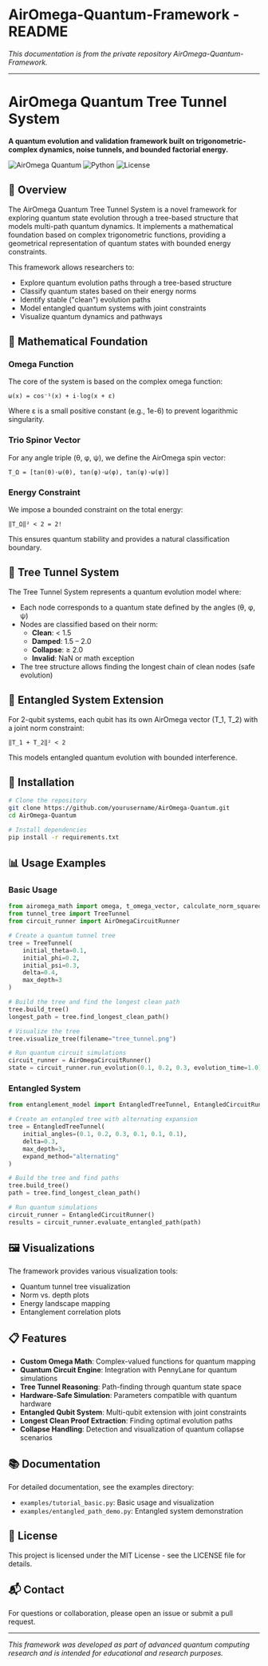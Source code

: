 # AirOmega-Quantum-Framework - README

*This documentation is from the private repository AirOmega-Quantum-Framework.*

---

# AirOmega Quantum Tree Tunnel System

**A quantum evolution and validation framework built on trigonometric-complex dynamics, noise tunnels, and bounded factorial energy.**

![AirOmega Quantum](https://img.shields.io/badge/Quantum-PennyLane-blueviolet)
![Python](https://img.shields.io/badge/Python-3.8+-blue)
![License](https://img.shields.io/badge/License-MIT-green)

## 📘 Overview

The AirOmega Quantum Tree Tunnel System is a novel framework for exploring quantum state evolution through a tree-based structure that models multi-path quantum dynamics. It implements a mathematical foundation based on complex trigonometric functions, providing a geometrical representation of quantum states with bounded energy constraints.

This framework allows researchers to:

- Explore quantum evolution paths through a tree-based structure
- Classify quantum states based on their energy norms
- Identify stable ("clean") evolution paths
- Model entangled quantum systems with joint constraints
- Visualize quantum dynamics and pathways

## 🧮 Mathematical Foundation

### Omega Function

The core of the system is based on the complex omega function:

```
ω(x) = cos⁻¹(x) + i·log(x + ε)
```

Where ε is a small positive constant (e.g., 1e-6) to prevent logarithmic singularity.

### Trio Spinor Vector

For any angle triple (θ, φ, ψ), we define the AirOmega spin vector:

```
T_Ω = [tan(θ)·ω(θ), tan(φ)·ω(φ), tan(ψ)·ω(ψ)]
```

### Energy Constraint

We impose a bounded constraint on the total energy:

```
‖T_Ω‖² < 2 = 2!
```

This ensures quantum stability and provides a natural classification boundary.

## 🌲 Tree Tunnel System

The Tree Tunnel System represents a quantum evolution model where:

- Each node corresponds to a quantum state defined by the angles (θ, φ, ψ)
- Nodes are classified based on their norm:
  - **Clean**: < 1.5
  - **Damped**: 1.5 – 2.0
  - **Collapse**: ≥ 2.0
  - **Invalid**: NaN or math exception
- The tree structure allows finding the longest chain of clean nodes (safe evolution)

## 🧠 Entangled System Extension

For 2-qubit systems, each qubit has its own AirOmega vector (T_1, T_2) with a joint norm constraint:

```
‖T_1 + T_2‖² < 2
```

This models entangled quantum evolution with bounded interference.

## 🚀 Installation

```bash
# Clone the repository
git clone https://github.com/yourusername/AirOmega-Quantum.git
cd AirOmega-Quantum

# Install dependencies
pip install -r requirements.txt
```

## 📊 Usage Examples

### Basic Usage

```python
from airomega_math import omega, t_omega_vector, calculate_norm_squared
from tunnel_tree import TreeTunnel
from circuit_runner import AirOmegaCircuitRunner

# Create a quantum tunnel tree
tree = TreeTunnel(
    initial_theta=0.1,
    initial_phi=0.2,
    initial_psi=0.3,
    delta=0.4,
    max_depth=3
)

# Build the tree and find the longest clean path
tree.build_tree()
longest_path = tree.find_longest_clean_path()

# Visualize the tree
tree.visualize_tree(filename="tree_tunnel.png")

# Run quantum circuit simulations
circuit_runner = AirOmegaCircuitRunner()
state = circuit_runner.run_evolution(0.1, 0.2, 0.3, evolution_time=1.0)
```

### Entangled System

```python
from entanglement_model import EntangledTreeTunnel, EntangledCircuitRunner

# Create an entangled tree with alternating expansion
tree = EntangledTreeTunnel(
    initial_angles=(0.1, 0.2, 0.3, 0.1, 0.1, 0.1),
    delta=0.3,
    max_depth=3,
    expand_method="alternating"
)

# Build the tree and find paths
tree.build_tree()
path = tree.find_longest_clean_path()

# Run quantum simulations
circuit_runner = EntangledCircuitRunner()
results = circuit_runner.evaluate_entangled_path(path)
```

## 🖼️ Visualizations

The framework provides various visualization tools:

- Quantum tunnel tree visualization
- Norm vs. depth plots
- Energy landscape mapping
- Entanglement correlation plots

## 📋 Features

- **Custom Omega Math**: Complex-valued functions for quantum mapping
- **Quantum Circuit Engine**: Integration with PennyLane for quantum simulations
- **Tree Tunnel Reasoning**: Path-finding through quantum state space
- **Hardware-Safe Simulation**: Parameters compatible with quantum hardware
- **Entangled Qubit System**: Multi-qubit extension with joint constraints
- **Longest Clean Proof Extraction**: Finding optimal evolution paths
- **Collapse Handling**: Detection and visualization of quantum collapse scenarios

## 📚 Documentation

For detailed documentation, see the examples directory:

- `examples/tutorial_basic.py`: Basic usage and visualization
- `examples/entangled_path_demo.py`: Entangled system demonstration

## 📜 License

This project is licensed under the MIT License - see the LICENSE file for details.

## 📬 Contact

For questions or collaboration, please open an issue or submit a pull request.

---

*This framework was developed as part of advanced quantum computing research and is intended for educational and research purposes.*
